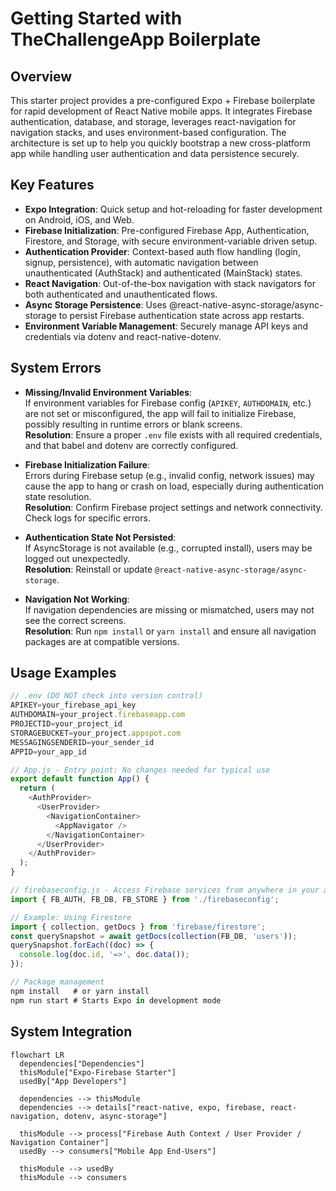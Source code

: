 # Getting Started with TheChallengeApp Boilerplate

## Overview
This starter project provides a pre-configured Expo + Firebase boilerplate for rapid development of React Native mobile apps. It integrates Firebase authentication, database, and storage, leverages react-navigation for navigation stacks, and uses environment-based configuration. The architecture is set up to help you quickly bootstrap a new cross-platform app while handling user authentication and data persistence securely.

## Key Features

- **Expo Integration**: Quick setup and hot-reloading for faster development on Android, iOS, and Web.
- **Firebase Initialization**: Pre-configured Firebase App, Authentication, Firestore, and Storage, with secure environment-variable driven setup.
- **Authentication Provider**: Context-based auth flow handling (login, signup, persistence), with automatic navigation between unauthenticated (AuthStack) and authenticated (MainStack) states.
- **React Navigation**: Out-of-the-box navigation with stack navigators for both authenticated and unauthenticated flows.
- **Async Storage Persistence**: Uses @react-native-async-storage/async-storage to persist Firebase authentication state across app restarts.
- **Environment Variable Management**: Securely manage API keys and credentials via dotenv and react-native-dotenv.

## System Errors

- **Missing/Invalid Environment Variables**:  
  If environment variables for Firebase config (`APIKEY`, `AUTHDOMAIN`, etc.) are not set or misconfigured, the app will fail to initialize Firebase, possibly resulting in runtime errors or blank screens.  
  **Resolution**: Ensure a proper `.env` file exists with all required credentials, and that babel and dotenv are correctly configured.

- **Firebase Initialization Failure**:  
  Errors during Firebase setup (e.g., invalid config, network issues) may cause the app to hang or crash on load, especially during authentication state resolution.  
  **Resolution**: Confirm Firebase project settings and network connectivity. Check logs for specific errors.

- **Authentication State Not Persisted**:  
  If AsyncStorage is not available (e.g., corrupted install), users may be logged out unexpectedly.  
  **Resolution**: Reinstall or update `@react-native-async-storage/async-storage`.

- **Navigation Not Working**:  
  If navigation dependencies are missing or mismatched, users may not see the correct screens.  
  **Resolution**: Run `npm install` or `yarn install` and ensure all navigation packages are at compatible versions.

## Usage Examples

```javascript
// .env (DO NOT check into version control)
APIKEY=your_firebase_api_key
AUTHDOMAIN=your_project.firebaseapp.com
PROJECTID=your_project_id
STORAGEBUCKET=your_project.appspot.com
MESSAGINGSENDERID=your_sender_id
APPID=your_app_id
```

```javascript
// App.js - Entry point: No changes needed for typical use
export default function App() {
  return (
    <AuthProvider>
      <UserProvider>
        <NavigationContainer>
          <AppNavigator />
        </NavigationContainer>
      </UserProvider>
    </AuthProvider>
  );
}
```

```javascript
// firebaseconfig.js - Access Firebase services from anywhere in your app
import { FB_AUTH, FB_DB, FB_STORE } from './firebaseconfig';

// Example: Using Firestore
import { collection, getDocs } from 'firebase/firestore';
const querySnapshot = await getDocs(collection(FB_DB, 'users'));
querySnapshot.forEach((doc) => {
  console.log(doc.id, '=>', doc.data());
});
```

```javascript
// Package management
npm install   # or yarn install
npm run start # Starts Expo in development mode
```

## System Integration

```mermaid
flowchart LR
  dependencies["Dependencies"]
  thisModule["Expo-Firebase Starter"]
  usedBy["App Developers"]

  dependencies --> thisModule
  dependencies --> details["react-native, expo, firebase, react-navigation, dotenv, async-storage"]

  thisModule --> process["Firebase Auth Context / User Provider / Navigation Container"]
  usedBy --> consumers["Mobile App End-Users"]

  thisModule --> usedBy
  thisModule --> consumers
```
